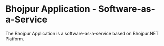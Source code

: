 # Bhojpur Application - Software-as-a-Service
The Bhojpur Application is a software-as-a-service based on Bhojpur.NET Platform.

